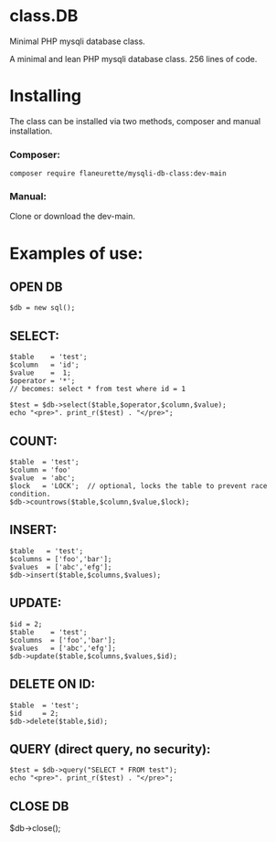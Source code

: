 # class.DB
Minimal PHP mysqli database class.

A minimal and lean PHP mysqli database class. 256 lines of code.

# Installing

The class can be installed via two methods, composer and manual installation.

### Composer: 

	composer require flaneurette/mysqli-db-class:dev-main
### Manual:

Clone or download the dev-main.

# Examples of use:

OPEN DB
  ------
	$db = new sql();

SELECT:
  ------
	$table    = 'test';
	$column   = 'id';
	$value    =  1;
	$operator = '*';
	// becomes: select * from test where id = 1
	
	$test = $db->select($table,$operator,$column,$value); 
	echo "<pre>". print_r($test) . "</pre>";

COUNT:
  ------ 
	$table  = 'test';
	$column = 'foo'
	$value  = 'abc';
	$lock   = 'LOCK';  // optional, locks the table to prevent race condition.
	$db->countrows($table,$column,$value,$lock);
	
INSERT:
  ------ 
	$table   = 'test';
	$columns = ['foo','bar'];
	$values  = ['abc','efg'];
	$db->insert($table,$columns,$values);
	
UPDATE:
  ------
  	$id = 2;
	$table    = 'test';
	$columns  = ['foo','bar'];
	$values   = ['abc','efg'];
	$db->update($table,$columns,$values,$id);
	
DELETE ON ID:
  ------
	$table  = 'test';
	$id 	= 2;
	$db->delete($table,$id);
	
QUERY (direct query, no security):
  ------
	$test = $db->query("SELECT * FROM test");
	echo "<pre>". print_r($test) . "</pre>";

CLOSE DB
  ------
$db->close();
